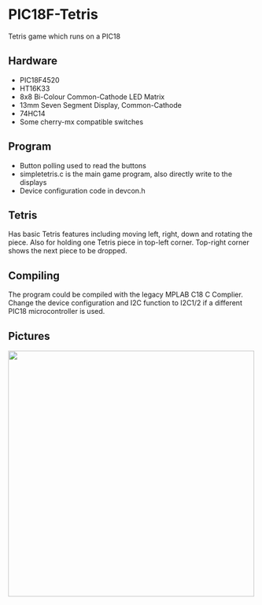 # PIC18F-Tetris
Tetris game which runs on a PIC18

## Hardware
- PIC18F4520
- HT16K33
- 8x8 Bi-Colour Common-Cathode LED Matrix
- 13mm Seven Segment Display, Common-Cathode
- 74HC14
- Some cherry-mx compatible switches

## Program
- Button polling used to read the buttons
- simpletetris.c is the main game program, also directly write to the displays
- Device configuration code in devcon.h

## Tetris
Has basic Tetris features including moving left, right, down and rotating the piece.
Also for holding one Tetris piece in top-left corner. Top-right corner shows the next piece to be dropped.

## Compiling
The program could be compiled with the legacy MPLAB C18 C Complier. 
Change the device configuration and I2C function to I2C1/2 if a different PIC18 microcontroller is used.

## Pictures
<img src="https://github.com/isaacho72/PIC18F-Tetris/blob/main/Pictures/With%20Enclosure.jpg" height="500" />
